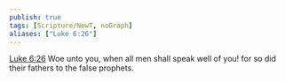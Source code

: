 ```yaml
---
publish: true
tags: [Scripture/NewT, noGraph]
aliases: ["Luke 6:26"]
---
```

[Luke 6:26](https://churchofjesuschrist.org/study/scriptures/nt/luke/6?lang=eng&id=p26#p26) Woe unto you, when all men shall speak well of you! for so did their fathers to the false prophets.
